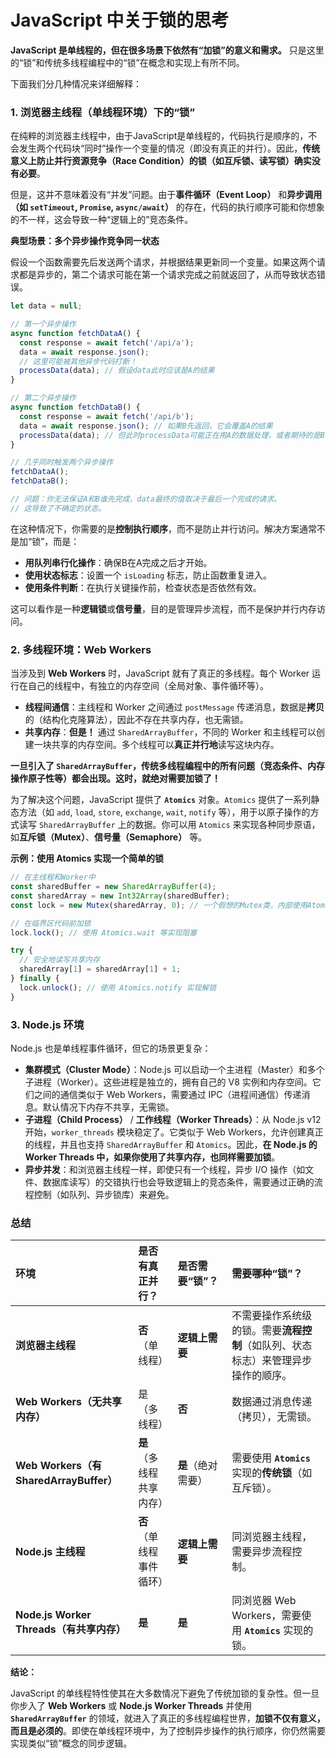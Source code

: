 # JavaScript 中关于锁的思考
**JavaScript 是单线程的，但在很多场景下依然有“加锁”的意义和需求。** 只是这里的“锁”和传统多线程编程中的“锁”在概念和实现上有所不同。

下面我们分几种情况来详细解释：

### 1. 浏览器主线程（单线程环境）下的“锁”

在纯粹的浏览器主线程中，由于JavaScript是单线程的，代码执行是顺序的，不会发生两个代码块“同时”操作一个变量的情况（即没有真正的并行）。因此，**传统意义上防止并行资源竞争（Race Condition）的锁（如互斥锁、读写锁）确实没有必要**。

但是，这并不意味着没有“并发”问题。由于**事件循环（Event Loop）** 和**异步调用（如 `setTimeout`, `Promise`, `async/await`）** 的存在，代码的执行顺序可能和你想象的不一样，这会导致一种“逻辑上的”竞态条件。

**典型场景：多个异步操作竞争同一状态**

假设一个函数需要先后发送两个请求，并根据结果更新同一个变量。如果这两个请求都是异步的，第二个请求可能在第一个请求完成之前就返回了，从而导致状态错误。

```javascript
let data = null;

// 第一个异步操作
async function fetchDataA() {
  const response = await fetch('/api/a');
  data = await response.json();
  // 这里可能被其他异步代码打断！
  processData(data); // 假设data此时应该是A的结果
}

// 第二个异步操作
async function fetchDataB() {
  const response = await fetch('/api/b');
  data = await response.json(); // 如果B先返回，它会覆盖A的结果
  processData(data); // 但此时processData可能正在用A的数据处理，或者期待的是B的数据？
}

// 几乎同时触发两个异步操作
fetchDataA();
fetchDataB();

// 问题：你无法保证A和B谁先完成，data最终的值取决于最后一个完成的请求。
// 这导致了不确定的状态。
```

在这种情况下，你需要的是**控制执行顺序**，而不是防止并行访问。解决方案通常不是加“锁”，而是：
*   **用队列串行化操作**：确保B在A完成之后才开始。
*   **使用状态标志**：设置一个 `isLoading` 标志，防止函数重复进入。
*   **使用条件判断**：在执行关键操作前，检查状态是否依然有效。

这可以看作是一种**逻辑锁**或**信号量**，目的是管理异步流程，而不是保护并行内存访问。

### 2. 多线程环境：Web Workers

当涉及到 **Web Workers** 时，JavaScript 就有了真正的多线程。每个 Worker 运行在自己的线程中，有独立的内存空间（全局对象、事件循环等）。

*   **线程间通信**：主线程和 Worker 之间通过 `postMessage` 传递消息，数据是**拷贝**的（结构化克隆算法），因此不存在共享内存，也无需锁。
*   **共享内存**：**但是！** 通过 `SharedArrayBuffer`，不同的 Worker 和主线程可以创建一块共享的内存空间。多个线程可以**真正并行地**读写这块内存。

**一旦引入了 `SharedArrayBuffer`，传统多线程编程中的所有问题（竞态条件、内存操作原子性等）都会出现。这时，就绝对需要加锁了！**

为了解决这个问题，JavaScript 提供了 **`Atomics`** 对象。`Atomics` 提供了一系列静态方法（如 `add`, `load`, `store`, `exchange`, `wait`, `notify` 等），用于以原子操作的方式读写 `SharedArrayBuffer` 上的数据。你可以用 `Atomics` 来实现各种同步原语，如**互斥锁（Mutex）**、**信号量（Semaphore）** 等。

**示例：使用 Atomics 实现一个简单的锁**

```javascript
// 在主线程和Worker中
const sharedBuffer = new SharedArrayBuffer(4);
const sharedArray = new Int32Array(sharedBuffer);
const lock = new Mutex(sharedArray, 0); // 一个假想的Mutex类，内部使用Atomics实现

// 在临界区代码前加锁
lock.lock(); // 使用 Atomics.wait 等实现阻塞

try {
  // 安全地读写共享内存
  sharedArray[1] = sharedArray[1] + 1;
} finally {
  lock.unlock(); // 使用 Atomics.notify 实现解锁
}
```

### 3. Node.js 环境

Node.js 也是单线程事件循环，但它的场景更复杂：

*   **集群模式（Cluster Mode）**：Node.js 可以启动一个主进程（Master）和多个子进程（Worker）。这些进程是独立的，拥有自己的 V8 实例和内存空间。它们之间的通信类似于 Web Workers，需要通过 IPC（进程间通信）传递消息。默认情况下内存不共享，无需锁。
*   **子进程（Child Process）** / **工作线程（Worker Threads）**：从 Node.js v12 开始，`worker_threads` 模块稳定了。它类似于 Web Workers，允许创建真正的线程，并且也支持 `SharedArrayBuffer` 和 `Atomics`。因此，**在 Node.js 的 Worker Threads 中，如果你使用了共享内存，也同样需要加锁**。
*   **异步并发**：和浏览器主线程一样，即使只有一个线程，异步 I/O 操作（如文件、数据库读写）的交错执行也会导致逻辑上的竞态条件，需要通过正确的流程控制（如队列、异步锁库）来避免。

### 总结

| 环境 | 是否有真正并行？ | 是否需要“锁”？ | 需要哪种“锁”？ |
| :--- | :--- | :--- | :--- |
| **浏览器主线程** | **否**（单线程） | **逻辑上需要** | 不需要操作系统级的锁。需要**流程控制**（如队列、状态标志）来管理异步操作的顺序。 |
| **Web Workers（无共享内存）** | 是（多线程） | **否** | 数据通过消息传递（拷贝），无需锁。 |
| **Web Workers（有 SharedArrayBuffer）** | **是**（多线程共享内存） | **是**（绝对需要） | 需要使用 **`Atomics`** 实现的**传统锁**（如互斥锁）。 |
| **Node.js 主线程** | **否**（单线程事件循环） | **逻辑上需要** | 同浏览器主线程，需要异步流程控制。 |
| **Node.js Worker Threads（有共享内存）** | **是** | **是** | 同浏览器 Web Workers，需要使用 **`Atomics`** 实现的锁。 |

**结论：**

JavaScript 的单线程特性使其在大多数情况下避免了传统加锁的复杂性。但一旦你步入了 **Web Workers** 或 **Node.js Worker Threads** 并使用 **`SharedArrayBuffer`** 的领域，就进入了真正的多线程编程世界，**加锁不仅有意义，而且是必须的**。即使在单线程环境中，为了控制异步操作的执行顺序，你仍然需要实现类似“锁”概念的同步逻辑。